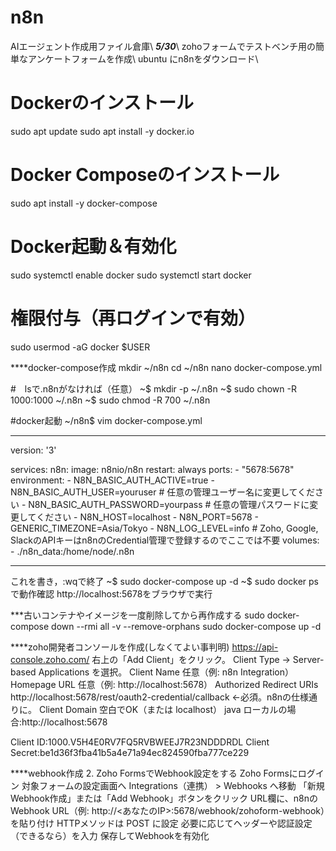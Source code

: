 # n8n
AIエージェント作成用ファイル倉庫\\
***5/30***\\
zohoフォームでテストベンチ用の簡単なアンケートフォームを作成\\
ubuntu にn8nをダウンロード\\
# Dockerのインストール
sudo apt update
sudo apt install -y docker.io

# Docker Composeのインストール
sudo apt install -y docker-compose

# Docker起動＆有効化
sudo systemctl enable docker
sudo systemctl start docker

# 権限付与（再ログインで有効）
sudo usermod -aG docker $USER

****docker-compose作成
mkdir ~/n8n
cd ~/n8n
nano docker-compose.yml

#　lsで.n8nがなければ（任意）
~$ mkdir -p ~/.n8n
~$ sudo chown -R 1000:1000 ~/.n8n
~$ sudo chmod -R 700 ~/.n8n

#docker起動
~/n8n$ vim docker-compose.yml
********************************************
version: '3'

services:
  n8n:
    image: n8nio/n8n
    restart: always
    ports:
      - "5678:5678"
    environment:
      - N8N_BASIC_AUTH_ACTIVE=true
      - N8N_BASIC_AUTH_USER=youruser      # 任意の管理ユーザー名に変更してください
      - N8N_BASIC_AUTH_PASSWORD=yourpass  # 任意の管理パスワードに変更してください
      - N8N_HOST=localhost
      - N8N_PORT=5678
      - GENERIC_TIMEZONE=Asia/Tokyo
      - N8N_LOG_LEVEL=info
      # Zoho, Google, SlackのAPIキーはn8nのCredential管理で登録するのでここでは不要
    volumes:
      - ./n8n_data:/home/node/.n8n
**************************************
これを書き，:wqで終了
~$ sudo docker-compose up -d
~$ sudo docker psで動作確認
http://localhost:5678をブラウザで実行

***古いコンテナやイメージを一度削除してから再作成する
sudo docker-compose down --rmi all -v --remove-orphans
sudo docker-compose up -d

****zoho開発者コンソールを作成(しなくてよい事判明)
https://api-console.zoho.com/
右上の「Add Client」をクリック。
Client Type → Server-based Applications を選択。
Client Name	任意（例: n8n Integration）
Homepage URL	任意（例: http://localhost:5678）
Authorized Redirect URIs	http://localhost:5678/rest/oauth2-credential/callback ←必須。n8nの仕様通りに。
Client Domain	空白でOK（または localhost）
java ローカルの場合:http://localhost:5678

Client ID:1000.V5H4E0RV7FQ5RVBWEEJ7R23NDDDRDL
Client Secret:be1d36f3fba41b5a4e71a94ec824590fba777ce229

****webhook作成
2. Zoho FormsでWebhook設定をする
Zoho Formsにログイン
対象フォームの設定画面へ
Integrations（連携） > Webhooks へ移動
「新規Webhook作成」または「Add Webhook」ボタンをクリック
URL欄に、n8nのWebhook URL（例: http://<あなたのIP>:5678/webhook/zohoform-webhook）を貼り付け
HTTPメソッドは POST に設定
必要に応じてヘッダーや認証設定（できるなら）を入力
保存してWebhookを有効化
